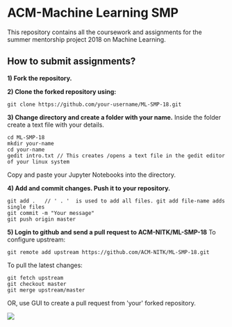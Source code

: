 

# ACM-Machine Learning SMP
 

This repository contains all the coursework and assignments for the summer mentorship project 2018 on Machine Learning.
 

## How to submit assignments?

  

**1) Fork the repository.**

  

**2) Clone the forked repository using:**

    git clone https://github.com/your-username/ML-SMP-18.git

**3) Change directory and create a folder with your name.**
Inside the folder create a text file with your details.

    cd ML-SMP-18
    mkdir your-name
    cd your-name
    gedit intro.txt // This creates /opens a text file in the gedit editor of your linux system

Copy and paste your Jupyter Notebooks into the directory.

**4) Add and commit changes. Push it to your repository.**

    git add .	// ' . '  is used to add all files. git add file-name adds single files 
    git commit -m "Your message"
    git push origin master
**5) Login to github and send a pull request to **ACM-NITK/ML-SMP-18****
To configure upstream:

    git remote add upstream https://github.com/ACM-NITK/ML-SMP-18.git
    
To pull the latest changes:

    git fetch upstream
    git checkout master
    git merge upstream/master

OR, use GUI to create a pull request from 'your' forked repository.

![
](https://howto.p2pu.org/img/tools/github-pull-request-step-3-small.png)
